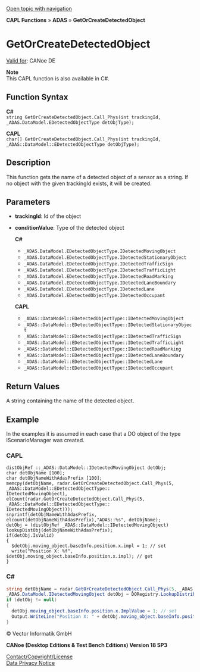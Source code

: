 [Open topic with navigation](../../../../../CANoeDEFamily.htm#Topics/CAPLFunctions/ADAS/Functions/CAPLfunctionGetOrCreateDetectedObject.md)

**CAPL Functions** » **ADAS** » **GetOrCreateDetectedObject**

# GetOrCreateDetectedObject

[Valid for](../../../Shared/FeatureAvailability.md):  CANoe DE

**Note**  
This CAPL function is also available in C#.

## Function Syntax

**C#**  
`string GetOrCreateDetectedObject.Call_Phys(int trackingId, _ADAS.DataModel.EDetectedObjectType detObjType);`

**CAPL**  
`char[] GetOrCreateDetectedObject.Call_Phys(int trackingId, _ADAS::DataModel::EDetectedObjectType detObjType);`

## Description

This function gets the name of a detected object of a sensor as a string. If no object with the given trackingId exists, it will be created.

## Parameters

- **trackingId**: Id of the object
- **conditionValue**: Type of the detected object

  **C#**
  - `_ADAS.DataModel.EDetectedObjectType.IDetectedMovingObject`
  - `_ADAS.DataModel.EDetectedObjectType.IDetectedStationaryObject`
  - `_ADAS.DataModel.EDetectedObjectType.IDetectedTrafficSign`
  - `_ADAS.DataModel.EDetectedObjectType.IDetectedTrafficLight`
  - `_ADAS.DataModel.EDetectedObjectType.IDetectedRoadMarking`
  - `_ADAS.DataModel.EDetectedObjectType.IDetectedLaneBoundary`
  - `_ADAS.DataModel.EDetectedObjectType.IDetectedLane`
  - `_ADAS.DataModel.EDetectedObjectType.IDetectedOccupant`

  **CAPL**
  - `_ADAS::DataModel::EDetectedObjectType::IDetectedMovingObject`
  - `_ADAS::DataModel::EDetectedObjectType::IDetectedStationaryObject`
  - `_ADAS::DataModel::EDetectedObjectType::IDetectedTrafficSign`
  - `_ADAS::DataModel::EDetectedObjectType::IDetectedTrafficLight`
  - `_ADAS::DataModel::EDetectedObjectType::IDetectedRoadMarking`
  - `_ADAS::DataModel::EDetectedObjectType::IDetectedLaneBoundary`
  - `_ADAS::DataModel::EDetectedObjectType::IDetectedLane`
  - `_ADAS::DataModel::EDetectedObjectType::IDetectedOccupant`

## Return Values

A string containing the name of the detected object.

## Example

In the examples it is assumed in each case that a DO object of the type IScenarioManager was created.

### CAPL

```capl
distObjRef ::_ADAS::DataModel::IDetectedMovingObject detObj;
char detObjName [100];
char detObjNameWithAdasPrefix [100];
memcpy(detObjName, radar.GetOrCreateDetectedObject.Call_Phys(5, _ADAS::DataModel::EDetectedObjectType::
IDetectedMovingObject), elCount(radar.GetOrCreateDetectedObject.Call_Phys(5, _ADAS::DataModel::EDetectedObjectType::
IDetectedMovingObject)));
snprintf(detObjNameWithAdasPrefix, elcount(detObjNameWithAdasPrefix),"ADAS::%s", detObjName);
detObj = (distObjRef _ADAS::DataModel::IDetectedMovingObject) lookupDistObj(detObjNameWithAdasPrefix);
if(detObj.IsValid)
{
  $detObj.moving_object.baseInfo.position.x.impl = 1; // set
  write("Position X: %f", $detObj.moving_object.baseInfo.position.x.impl); // get
}
```

### C#

```csharp
string detObjName = radar.GetOrCreateDetectedObject.Call_Phys(5, _ADAS.DataModel.EDetectedObjectType.IDetectedMovingObject);
_ADAS.DataModel.IDetectedMovingObject detObj = DORegistry.LookupDistributedObject<_ADAS.DataModel.IDetectedMovingObject>(detObjName, "ADAS");
if (detObj != null)
{
  detObj.moving_object.baseInfo.position.x.ImplValue = 1; // set
  Output.WriteLine("Position X: " + detObj.moving_object.baseInfo.position.x.ImplValue); // get
}
```

© Vector Informatik GmbH

**CANoe (Desktop Editions & Test Bench Editions) Version 18 SP3**

[Contact/Copyright/License](../../../Shared/ContactCopyrightLicense.md)  
[Data Privacy Notice](https://www.vector.com/int/en/company/get-info/privacy-policy/)